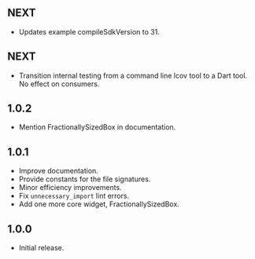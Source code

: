 ## NEXT

* Updates example compileSdkVersion to 31.

## NEXT

* Transition internal testing from a command line lcov tool to a
  Dart tool. No effect on consumers.

## 1.0.2

* Mention FractionallySizedBox in documentation.

## 1.0.1

* Improve documentation.
* Provide constants for the file signatures.
* Minor efficiency improvements.
* Fix `unnecessary_import` lint errors.
* Add one more core widget, FractionallySizedBox.

## 1.0.0

* Initial release.
